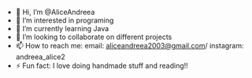- 👋 Hi, I’m @AliceAndreea
- 👀 I’m interested in programing
- 🌱 I’m currently learning Java
- 💞️ I’m looking to collaborate on different projects
- 📫 How to reach me: email: aliceandreea2003@gmail.com/ instagram: andreea_alice2
- ⚡ Fun fact: I love doing handmade stuff and reading!!

<!---
AliceAndreea/AliceAndreea is a ✨ special ✨ repository because its `README.md` (this file) appears on your GitHub profile.
You can click the Preview link to take a look at your changes.
--->
